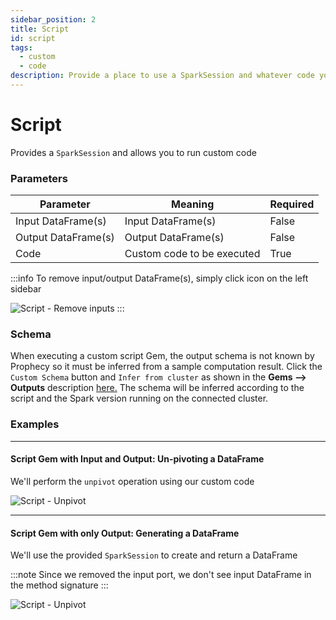 ```yaml
---
sidebar_position: 2
title: Script
id: script
tags:
  - custom
  - code
description: Provide a place to use a SparkSession and whatever code you wish to use
---
```


# Script

Provides a `SparkSession` and allows you to run custom code

### Parameters

| Parameter           | Meaning                    | Required |
| ------------------- | -------------------------- | -------- |
| Input DataFrame(s)  | Input DataFrame(s)         | False    |
| Output DataFrame(s) | Output DataFrame(s)        | False    |
| Code                | Custom code to be executed | True     |

:::info To remove input/output DataFrame(s), simply click  icon on the left sidebar

![Script - Remove inputs](img/script\_remove\_inputs.png) :::

### Schema

When executing a custom script Gem, the output schema is not known by Prophecy so it must be inferred from a sample computation result. Click the `Custom Schema` button and `Infer from cluster` as shown in the **Gems --> Outputs** description [here.](../../../concepts/gems.md#inputs-outputs) The schema will be inferred according to the script and the Spark version running on the connected cluster.

### Examples

***

#### Script Gem with Input and Output: Un-pivoting a DataFrame

We'll perform the `unpivot` operation using our custom code

![Script - Unpivot](img/script\_unpivot.png)

***

#### Script Gem with only Output: Generating a DataFrame

We'll use the provided `SparkSession` to create and return a DataFrame

:::note Since we removed the input port, we don't see input DataFrame in the method signature :::

![Script - Unpivot](img/script\_generate\_df.png)
